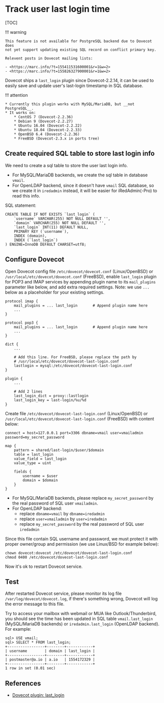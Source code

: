 # Track user last login time

[TOC]

!!! warning

    This feature is not available for PostgreSQL backend due to Dovecot does
    not yet support updating existing SQL record on conflict primary key.

    Relevent posts in Dovecot mailing lists:

    - <https://marc.info/?t=155411531600001&r=1&w=2>
    - <https://marc.info/?t=155826327900001&r=1&w=2>

Dovecot ships a `last_login` plugin since Dovecot-2.2.14, it can be used to
easily save and update user's last-login timestamp in SQL database.

!!! attention

    * Currently this plugin works with MySQL/MariaDB, but __not PostgreSQL__.
    * It works on:
        * CentOS 7 (Dovecot-2.2.36)
        * Debian 9 (Dovecot-2.2.27)
        * Ubuntu 16.04 (Dovecot-2.2.22)
        * Ubuntu 18.04 (Dovecot-2.2.33)
        * OpenBSD 6.4 (Dovecot-2.2.36)
        * FreeBSD (Dovecot-2.3.x in ports tree)

## Create required SQL table to store last login info

We need to create a sql table to store the user last login info.

* For MySQL/MariaDB backends, we create the sql table in database `vmail`.
* For OpenLDAP backend, since it doesn't have `vmail` SQL database, so we
  create it in `iredadmin` instead, it will be easier for iRedAdmin(-Pro) to
  read this info.

SQL statement:

```
CREATE TABLE IF NOT EXISTS `last_login` (
    `username` VARCHAR(255) NOT NULL DEFAULT '',
    `domain` VARCHAR(255) NOT NULL DEFAULT '',
    `last_login` INT(11) DEFAULT NULL,
    PRIMARY KEY (`username`),
    INDEX (domain),
    INDEX (`last_login`)
) ENGINE=InnoDB DEFAULT CHARSET=utf8;
```

## Configure Dovecot

Open Dovecot config file `/etc/dovecot/dovecot.conf` (Linux/OpenBSD) or
`/usr/local/etc/dovecot/dovecot.conf` (FreeBSD), enable `last_login` plugin
for POP3 and IMAP services by appending plugin name to its `mail_plugins`
parameter like below, and add extra required settings. Note: we use `...` below
as a placeholder for your existing settings.

```
protocol imap {
    mail_plugins = ... last_login       # Append plugin name here
    ...
}

protocol pop3 {
    mail_plugins = ... last_login       # Append plugin name here
    ...
}

dict {
    ...

    # Add this line. For FreeBSD, please replace the path by
    # /usr/local/etc/dovecot/dovecot-last-login.conf
    lastlogin = mysql:/etc/dovecot/dovecot-last-login.conf
}

plugin {
    ...

    # Add 2 lines
    last_login_dict = proxy::lastlogin
    last_login_key = last-login/%u/%d
}
```

Create file `/etc/dovecot/dovecot-last-login.conf` (Linux/OpenBSD) or
`/usr/local/etc/dovecot/dovecot-last-login.conf` (FreeBSD) with content below:

```
connect = host=127.0.0.1 port=3306 dbname=vmail user=vmailadmin password=my_secret_password

map {
    pattern = shared/last-login/$user/$domain
    table = last_login
    value_field = last_login
    value_type = uint

    fields {
        username = $user
        domain = $domain
    }
}
```

* For MySQL/MariaDB backends, please replace `my_secret_password` by the real
  password of SQL user `vmailadmin`.
* For OpenLDAP backend:
    * replace `dbname=vmail` by `dbname=iredadmin`
    * replace `user=vmailadmin` by `user=iredadmin`
    * replace `my_secret_password` by the real password of SQL user `iredadmin`

Since this file contain SQL username and password, we must protect it with
proper owner/group and permission (we use Linux/BSD for example below):

```
chown dovecot:dovecot /etc/dovecot/dovecot-last-login.conf
chmod 0400 /etc/dovecot/dovecot-last-login.conf
```

Now it's ok to restart Dovecot service.

## Test

After restarted Dovecot service, please monitor its log file
`/var/log/dovecot/dovecot.log`, if there's something wrong, Dovecot will log
the error message to this file.

Try to access your mailbox with webmail or MUA like Outlook/Thunderbird, you
should see the time has been updated in SQL table `vmail.last_login`
(MySQL/MariaDB backends) or `iredadmin.last_login` (OpenLDAP backend). For
example:

```
sql> USE vmail;
sql> SELECT * FROM last_login;
+-----------------+--------+------------+
| username        | domain | last_login |
+-----------------+--------+------------+
| postmaster@a.io | a.io   | 1554172329 |
+-----------------+--------+------------+
1 row in set (0.01 sec)
```

## References

* [Dovecot plugin: last_login](https://wiki.dovecot.org/Plugins/LastLogin)
